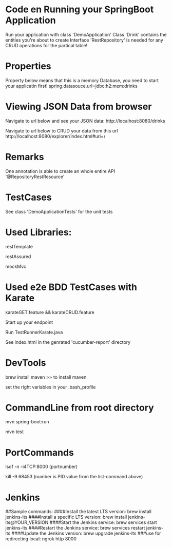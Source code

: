 # Code en Running your SpringBoot Application

Run your application with class 'DemoApplication'
Class 'Drink' contains the entities you're about to create
Interface 'RestRepository' is needed for any CRUD operations for the partical table!

# Properties

Property below means that this is a memory Database, you need to start your applicatin first!
spring.datasouce.url=jdbc:h2:mem:drinks

# Viewing JSON Data from browser

Navigate to url below and see your JSON data:
http://localhost:8080/drinks

Navigate to url below to CRUD your data from this url
http://localhost:8080/explorer/index.html#uri=/

# Remarks

One annotation is able to create an whole entire API '@RepositoryRestResource'


# TestCases

See class 'DemoApplicationTests' for the unit tests

# Used Libraries:

restTemplate

restAssured

mockMvc

# Used e2e BDD TestCases with Karate

karateGET.feature && karateCRUD.feature

Start up your endpoint

Run TestRunnerKarate.java

See index.html in the genrated 'cucumber-report' directory

# DevTools

brew install maven >> to install maven

set the right variables in your .bash_profile

# CommandLine from root directory

mvn spring-boot:run

mvn test

# PortCommands

lsof -n -i4TCP:8000 (portnumber)

kill -9 68453 (number is PID value from the list-command above)

# Jenkins
##Sample commands:
####Install the latest LTS version: brew install jenkins-lts
####Install a specific LTS version: brew install jenkins-lts@YOUR_VERSION
####Start the Jenkins service: brew services start jenkins-lts
####Restart the Jenkins service: brew services restart jenkins-lts
####Update the Jenkins version: brew upgrade jenkins-lts
###use for redirecting local: ngrok http 8000



